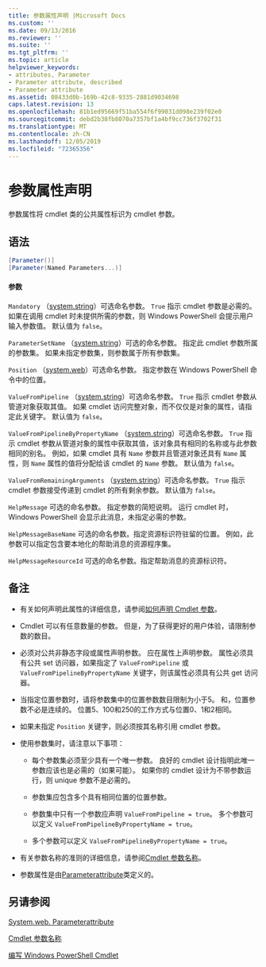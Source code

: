 ```yaml
---
title: 参数属性声明 |Microsoft Docs
ms.custom: ''
ms.date: 09/13/2016
ms.reviewer: ''
ms.suite: ''
ms.tgt_pltfrm: ''
ms.topic: article
helpviewer_keywords:
- attributes, Parameter
- Parameter attribute, described
- Parameter attribute
ms.assetid: 08433d0b-169b-42c8-9335-2881d9034698
caps.latest.revision: 13
ms.openlocfilehash: 81b1ed95669f51ba554f6f99031d098e239f02e0
ms.sourcegitcommit: debd2b38fb8070a7357bf1a4bf9cc736f3702f31
ms.translationtype: MT
ms.contentlocale: zh-CN
ms.lasthandoff: 12/05/2019
ms.locfileid: "72365356"
---
```

# <a name="parameter-attribute-declaration"></a>参数属性声明

参数属性将 cmdlet 类的公共属性标识为 cmdlet 参数。

## <a name="syntax"></a>语法

```csharp
[Parameter()]
[Parameter(Named Parameters...)]
```

#### <a name="parameters"></a>参数

`Mandatory` （[system.string](/dotnet/api/System.Boolean)）可选命名参数。 `True` 指示 cmdlet 参数是必需的。 如果在调用 cmdlet 时未提供所需的参数，则 Windows PowerShell 会提示用户输入参数值。 默认值为 `false`。

`ParameterSetName` （[system.string](/dotnet/api/System.String)）可选的命名参数。 指定此 cmdlet 参数所属的参数集。 如果未指定参数集，则参数属于所有参数集。

`Position` （[system.web](/dotnet/api/System.Int32)）可选命名参数。 指定参数在 Windows PowerShell 命令中的位置。

`ValueFromPipeline` （[system.string](/dotnet/api/System.Boolean)）可选命名参数。 `True` 指示 cmdlet 参数从管道对象获取其值。 如果 cmdlet 访问完整对象，而不仅仅是对象的属性，请指定此关键字。 默认值为 `false`。

`ValueFromPipelineByPropertyName` （[system.string](/dotnet/api/System.Boolean)）可选命名参数。 `True` 指示 cmdlet 参数从管道对象的属性中获取其值，该对象具有相同的名称或与此参数相同的别名。 例如，如果 cmdlet 具有 `Name` 参数并且管道对象还具有 `Name` 属性，则 `Name` 属性的值将分配给该 cmdlet 的 `Name` 参数。 默认值为 `false`。

`ValueFromRemainingArguments` （[system.string](/dotnet/api/System.Boolean)）可选命名参数。 `True` 指示 cmdlet 参数接受传递到 cmdlet 的所有剩余参数。 默认值为 `false`。

`HelpMessage` 可选的命名参数。 指定参数的简短说明。 运行 cmdlet 时，Windows PowerShell 会显示此消息，未指定必需的参数。

`HelpMessageBaseName` 可选的命名参数。指定资源标识符驻留的位置。 例如，此参数可以指定包含要本地化的帮助消息的资源程序集。

`HelpMessageResourceId` 可选的命名参数。指定帮助消息的资源标识符。

## <a name="remarks"></a>备注

- 有关如何声明此属性的详细信息，请参阅[如何声明 Cmdlet 参数](./how-to-declare-cmdlet-parameters.md)。

- Cmdlet 可以有任意数量的参数。 但是，为了获得更好的用户体验，请限制参数的数目。

- 必须对公共非静态字段或属性声明参数。 应在属性上声明参数。 属性必须具有公共 set 访问器，如果指定了 `ValueFromPipeline` 或 `ValueFromPipelineByPropertyName` 关键字，则该属性必须具有公共 get 访问器。

- 当指定位置参数时，请将参数集中的位置参数数目限制为小于5。 和，位置参数不必是连续的。 位置5、100和250的工作方式与位置0、1和2相同。

- 如果未指定 `Position` 关键字，则必须按其名称引用 cmdlet 参数。

- 使用参数集时，请注意以下事项：

    - 每个参数集必须至少具有一个唯一参数。 良好的 cmdlet 设计指明此唯一参数应该也是必需的（如果可能）。 如果你的 cmdlet 设计为不带参数运行，则 unique 参数不是必需的。

    - 参数集应包含多个具有相同位置的位置参数。

    - 参数集中只有一个参数应声明 `ValueFromPipeline = true`。 多个参数可以定义 `ValueFromPipelineByPropertyName = true`。

    - 多个参数可以定义 `ValueFromPipelineByPropertyName = true`。

- 有关参数名称的准则的详细信息，请参阅[Cmdlet 参数名称](standard-cmdlet-parameter-names-and-types.md)。

- 参数属性是由[Parameterattribute](/dotnet/api/System.Management.Automation.ParameterAttribute)类定义的。

## <a name="see-also"></a>另请参阅

[System.web. Parameterattribute](/dotnet/api/System.Management.Automation.ParameterAttribute)

[Cmdlet 参数名称](standard-cmdlet-parameter-names-and-types.md)

[编写 Windows PowerShell Cmdlet](./writing-a-windows-powershell-cmdlet.md)
